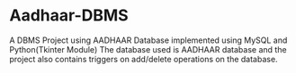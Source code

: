 # Aadhaar-DBMS
A DBMS Project using AADHAAR Database implemented using MySQL and Python(Tkinter Module) The database used is AADHAAR database and the project also contains triggers on add/delete operations on the database.
